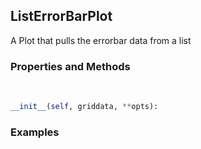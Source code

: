 ## <a id="McUtils.McUtils.Plots.Plots.ListErrorBarPlot">ListErrorBarPlot</a>
A Plot that pulls the errorbar data from a list

### Properties and Methods
<a id="McUtils.McUtils.Plots.Plots.ListErrorBarPlot.__init__" class="docs-object-method">&nbsp;</a>
```python
__init__(self, griddata, **opts): 
```

### Examples


